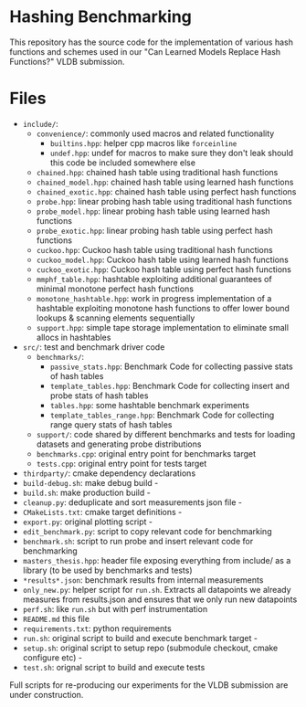 
# Hashing Benchmarking

This repository has the source code for the implementation of various hash functions and schemes used in our "Can Learned Models Replace Hash Functions?" VLDB submission. 

# Files

- `include/`: 
  - `convenience/`: commonly used macros and related functionality 
    - `builtins.hpp`: helper cpp macros like `forceinline` 
    - `undef.hpp`: undef for macros to make sure they don't leak should this code be included somewhere else 
  - `chained.hpp`: chained hash table using traditional hash functions
  - `chained_model.hpp`: chained hash table using learned hash functions
  - `chained_exotic.hpp`: chained hash table using perfect hash functions
  - `probe.hpp`: linear probing hash table using traditional hash functions
  - `probe_model.hpp`: linear probing hash table using learned hash functions
  - `probe_exotic.hpp`: linear probing hash table using perfect hash functions
  - `cuckoo.hpp`: Cuckoo hash table using traditional hash functions
  - `cuckoo_model.hpp`: Cuckoo hash table using learned hash functions
  - `cuckoo_exotic.hpp`: Cuckoo hash table using perfect hash functions
  - `mmphf_table.hpp`: hashtable exploiting additional guarantees of minimal monotone perfect hash functions
  - `monotone_hashtable.hpp`: work in progress implementation of a hashtable exploiting monotone hash functions to offer lower bound lookups & scanning elements sequentially
  - `support.hpp`: simple tape storage implementation to eliminate small allocs in hashtables
- `src/`: test and benchmark driver code 
  - `benchmarks/`:
    - `passive_stats.hpp`: Benchmark Code for collecting passive stats of hash tables
    - `template_tables.hpp`: Benchmark Code for collecting insert and probe stats of hash tables
    - `tables.hpp`: some hashtable benchmark experiments 
    - `template_tables_range.hpp`: Benchmark Code for collecting range query stats of hash tables
  - `support/`: code shared by different benchmarks and tests for loading datasets and generating probe distributions
  <!-- - `tests/`: testcase code to ensure everything works correctly. Seems to have never been updated  -->
  - `benchmarks.cpp`: original entry point for benchmarks target 
  - `tests.cpp`: original entry point for tests target 
- `thirdparty/`: cmake dependency declarations
- `build-debug.sh`: make debug build - 
- `build.sh`: make production build - 
- `cleanup.py`: deduplicate and sort measurements json file - 
- `CMakeLists.txt`: cmake target definitions - 
- `export.py`: original plotting script - 
- `edit_benchmark.py`: script to copy relevant code for benchmarking
- `benchmark.sh`: script to run probe and insert relevant code for benchmarking
- `masters_thesis.hpp`: header file exposing everything from include/ as a library (to be used by benchmarks and tests)
- `*results*.json`: benchmark results from internal measurements 
- `only_new.py`: helper script for `run.sh`. Extracts all datapoints we already measures from results.json and ensures that we only run new datapoints
- `perf.sh`: like `run.sh` but with perf instrumentation
- `README.md` this file
- `requirements.txt`: python requirements 
- `run.sh`: original script to build and execute benchmark target - 
- `setup.sh`: original script to setup repo (submodule checkout, cmake configure etc) - 
- `test.sh`: orignal script to build and execute tests

Full scripts for re-producing our experiments for the VLDB submission are under construction.

